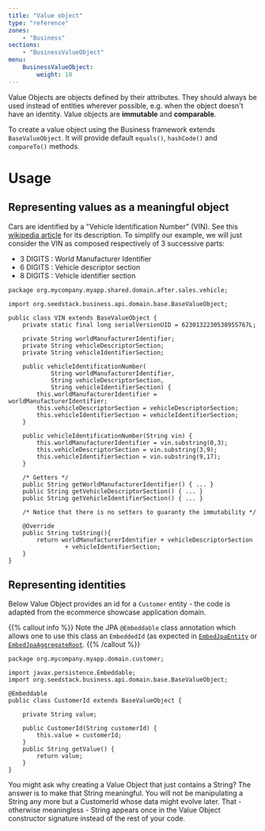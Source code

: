 ```yaml
---
title: "Value object"
type: "reference"
zones:
    - "Business"
sections:
    - "BusinessValueObject"
menu:
    BusinessValueObject:
        weight: 10
---
```


Value Objects are objects defined by their attributes. They should
always be used instead of entities wherever possible, e.g. when the
object doesn't have an identity. Value objects are **immutable** and
**comparable**.

To create a value object using the Business framework extends
`BaseValueObject`. It will provide default `equals()`, `hashCode()`
and `compareTo()` methods.

# Usage

## Representing values as a meaningful object

Cars are identified by a "Vehicle Identification Number" (VIN). See
this
[wikipedia article](http://en.wikipedia.org/wiki/Vehicle_Identification_Number#Components_of_the_VIN)
for its description. To simplify our example, we will just consider the VIN as composed respectively of 3 successive parts:

- 3 DIGITS : World Manufacturer Identifier
- 6 DIGITS : Vehicle descriptor section
- 8 DIGITS : Vehicle identifier section

```
package org.mycompany.myapp.shared.domain.after.sales.vehicle;

import org.seedstack.business.api.domain.base.BaseValueObject;

public class VIN extends BaseValueObject {
	private static final long serialVersionUID = 6230132230538955767L;

	private String worldManufacturerIdentifier;
    private String vehicleDescriptorSection;
    private String vehicleIdentifierSection;
   
	public vehicleIdentificationNumber(
            String worldManufacturerIdentifier,
			String vehicleDescriptorSection,
			String vehicleIdentifierSection) {
		this.worldManufacturerIdentifier = worldManufacturerIdentifier;
		this.vehicleDescriptorSection = vehicleDescriptorSection;
		this.vehicleIdentifierSection = vehicleIdentifierSection;
	}
	
	public vehicleIdentificationNumber(String vin) {
		this.worldManufacturerIdentifier = vin.substring(0,3);
		this.vehicleDescriptorSection = vin.substring(3,9);
		this.vehicleIdentifierSection = vin.substring(9,17);
	}

    /* Getters */
	public String getWorldManufacturerIdentifier() { ... }
	public String getVehicleDescriptorSection() { ... }
	public String getVehicleIdentifierSection() { ... }

    /* Notice that there is no setters to guaranty the immutability */

	@Override
	public String toString(){
		return worldManufacturerIdentifier + vehicleDescriptorSection
                + vehicleIdentifierSection;
	}
}

```

## Representing identities

Below Value Object provides an id for a `Customer` entity - the code is adapted from the ecommerce showcase application domain.

{{% callout info %}}
Note the JPA `@Embeddable` class annotation which allows one to use this class an `EmbeddedId` (as expected in [`EmbedJpaEntity`](#!/business-doc/hands-on-domain/aggregate-root#embedjpaentity) 
or [`EmbedJpaAggregateRoot`](#!/business-doc/hands-on-domain/aggregate-root#embedjpaaggregateroot).
{{% /callout %}}

```
package org.mycompany.myapp.domain.customer;

import javax.persistence.Embeddable;
import org.seedstack.business.api.domain.base.BaseValueObject;

@Embeddable
public class CustomerId extends BaseValueObject {

    private String value;
     
    public CustomerId(String customerId) {
        this.value = customerId;
    }
    public String getValue() {
        return value;
    }
}

```

You might ask why creating a Value Object
that just contains a String?  The answer is to make that String
meaningful. You will not be manipulating a String any more but a
CustomerId whose data might evolve later. That - otherwise
meaningless - String appears once in the Value Object constructor
signature instead of the rest of your code.

